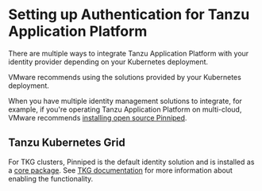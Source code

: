 # Setting up Authentication for Tanzu Application Platform

There are multiple ways to integrate Tanzu Application Platform with your identity provider depending on your Kubernetes deployment.

VMware recommends using the solutions provided by your Kubernetes deployment.

When you have multiple identity management solutions to integrate, for example, if you're operating Tanzu Application Platform on multi-cloud, VMware recommends [installing open source Pinniped](https://pinniped.dev/docs/). 

## Tanzu Kubernetes Grid

For TKG clusters, Pinniped is the default identity solution and is installed as a [core package](https://docs.vmware.com/en/VMware-Tanzu-Kubernetes-Grid/1.4/vmware-tanzu-kubernetes-grid-14/GUID-packages-core-index.html). See [TKG documentation](https://docs.vmware.com/en/VMware-Tanzu-Kubernetes-Grid/1.4/vmware-tanzu-kubernetes-grid-14/GUID-cluster-lifecycle-enable-identity-management.html) for more information about enabling the functionality.
